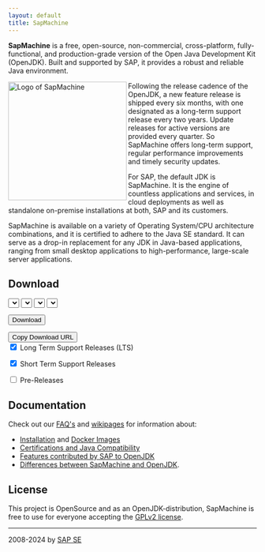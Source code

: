 ```yaml
---
layout: default
title: SapMachine
---
```


**SapMachine** is a free, open-source, non-commercial, cross-platform, fully-functional, and production-grade version of the Open Java Development Kit (OpenJDK).
Built and supported by SAP, it provides a robust and reliable Java environment.

<img align="left" width="240" src="assets/images/logo_circular.svg" alt="Logo of SapMachine"> 

Following the release cadence of the OpenJDK, a new feature release is shipped every six months, with one designated as a long-term support release every two years.
Update releases for active versions are provided every quarter. So SapMachine offers long-term support, regular performance improvements and timely security updates.

For SAP, the default JDK is SapMachine. It is the engine of countless applications and services, in cloud deployments as well as standalone on-premise installations at both, SAP and its customers.

SapMachine is available on a variety of Operating System/CPU architecture combinations, and it is certified to adhere to the Java SE standard. It can serve as a drop-in replacement for any JDK in Java-based applications, ranging from small desktop applications to high-performance, large-scale server applications.

## Download

<!-- ToDo: Disable Short Term Support Releases -->
<!-- ToDo: checkboxes hoch, entweder nur vor den Buttons oder ganz hoch -->
<!-- ToDo: selects in eine Zeile -->

<select id="sapmachine_major_select" class="download_select">
</select>

<select id="sapmachine_imagetype_select" class="download_select">
</select>

<select id="sapmachine_os_select" class="download_select">
</select>

<select id="sapmachine_version_select" class="download_select">
</select>

<button id="sapmachine_download_button" type="button" class="download_button">Download</button>

<div class="download_label_section">
  <div id="download_label" class="download_label"></div>
  <button id="sapmachine_copy_button" type="button" class="download_button">Copy Download URL</button>
</div>

<div class="download_filter">
  <input type="checkbox" id="sapmachine_lts_checkbox" name="lts" 
         checked>
  <label for="lts">Long Term Support Releases (LTS)</label>

  <input type="checkbox" id="sapmachine_nonlts_checkbox" name="nonlts"
         checked>
  <label for="nonlts">Short Term Support Releases</label>

  <input type="checkbox" id="sapmachine_ea_checkbox" name="ea">
  <label for="ea">Pre-Releases</label>
</div>

## Documentation

Check out our [FAQ's](https://github.com/SAP/SapMachine/wiki/Frequently-Asked-Questions) and [wikipages](https://github.com/SAP/SapMachine/wiki) for information about:

* [Installation](https://github.com/SAP/SapMachine/wiki/Installation) and [Docker Images](https://github.com/SAP/SapMachine/wiki/Docker-Images)
* [Certifications and Java Compatibility](https://github.com/SAP/SapMachine/wiki/Certification-and-Java-Compatibility)
* [Features contributed by SAP to OpenJDK](https://github.com/SAP/SapMachine/wiki/Features-Contributed-by-SAP)
* [Differences between SapMachine and OpenJDK](https://github.com/SAP/SapMachine/wiki/Differences-between-SapMachine-and-OpenJDK).

## License

<!-- 
This project is run under the same licensing terms as the upstream OpenJDK project. Please see the [LICENSE](https://github.com/SAP/SapMachine/blob/sapmachine/LICENSE) file in the top-level directory for more information.
-->

This project is OpenSource and as an OpenJDK-distribution, SapMachine is free to use for everyone accepting the [GPLv2 license](https://github.com/SAP/SapMachine/blob/sapmachine/LICENSE).

<!-- The target usergroups are

* customers running SAP-enterprise-applications on SapMachine,
* colleagues running SAP-enterprise-applications on SapMachine for business needs and
* colleagues running SAP-business-need applications on SapMachine.

and in case of issues with the JVM/JDK/JRE/..., assistiance via the SAP Customer Support ticket is offered. For all other cases it is possible to open an [issue](https://github.com/SAP/SapMachine/issues) in the github repository.

We provide timely updates of SapMachine.

SAP is with SapMachine 
-->

<hr>

2008-2024 by [SAP SE](https://www.sap.com)
